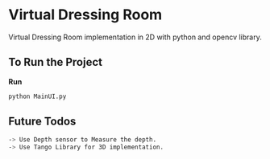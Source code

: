 # Virtual Dressing Room
Virtual Dressing Room implementation in 2D with python and opencv library.

## To Run the Project
**Run**
```bash
python MainUI.py
```

## Future Todos
```bash
-> Use Depth sensor to Measure the depth.
-> Use Tango Library for 3D implementation.
```
